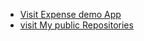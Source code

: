 <ul>
  <li>  <a href="https://ephrinaw.github.io/expense-demo/">Visit Expense demo App</a></li>
 
<li> <a href="https://github.com/ephrinaw?tab=repositories&q=&type=public&language=&sort="> visit My public Repositories</a> </li>
</ul>
